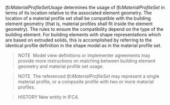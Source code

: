 _IfcMaterialProfileSetUsage_ determines the usage of _IfcMaterialProfileSet_ in terms of its location relative to the associated element geometry. The location of a material profile set shall be compatible with the building element geometry (that is, material profiles shall fit inside the element geometry). The rules to ensure the compatibility depend on the type of the building element. For building elements with shape representations which are based on extruded solids, this is accomplished by referring to the identical profile definition in the shape model as in the material profile set.

> NOTE&nbsp; Model view definitions or implementer agreements may provide more instructions on matching between building element geometry and material profile set usage.

> NOTE&nbsp; The referenced _IfcMaterialProfileSet_ may represent a single material profile, or a composite profile with two or more material profiles.

> HISTORY New entity in IFC4.
